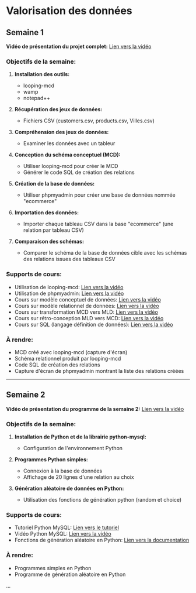 # Valorisation des données


## Semaine 1

**Vidéo de présentation du projet complet:** [Lien vers la vidéo](https://youtu.be/HL15zD-kppc)

### Objectifs de la semaine:

1. **Installation des outils:**
   - looping-mcd
   - wamp
   - notepad++

2. **Récupération des jeux de données:**
   - Fichiers CSV (customers.csv, products.csv, Villes.csv)

3. **Compréhension des jeux de données:**
   - Examiner les données avec un tableur

4. **Conception du schéma conceptuel (MCD):**
   - Utiliser looping-mcd pour créer le MCD
   - Générer le code SQL de création des relations

5. **Création de la base de données:**
   - Utiliser phpmyadmin pour créer une base de données nommée "ecommerce"

6. **Importation des données:**
   - Importer chaque tableau CSV dans la base "ecommerce" (une relation par tableau CSV)

7. **Comparaison des schémas:**
   - Comparer le schéma de la base de données cible avec les schémas des relations issues des tableaux CSV

### Supports de cours:

- Utilisation de looping-mcd: [Lien vers la vidéo](https://youtu.be/kqT9Y8q8ARc)
- Utilisation de phpmyadmin: [Lien vers la vidéo](https://youtu.be/hL2lWy2WuUE)
- Cours sur modèle conceptuel de données: [Lien vers la vidéo](https://www.youtube.com/watch?v=0tJvackhcjw)
- Cours sur modèle relationnel de données: [Lien vers la vidéo](https://www.youtube.com/watch?v=SqJ_Z5G9CAE)
- Cours sur transformation MCD vers MLD: [Lien vers la vidéo](https://www.youtube.com/watch?v=qCUY30MIHlI)
- Cours sur rétro-conception MLD vers MCD: [Lien vers la vidéo](https://www.youtube.com/watch?v=WbjD4VWzzYw)
- Cours sur SQL (langage définition de données): [Lien vers la vidéo](https://www.youtube.com/watch?v=AJqVC0fT7gg)

### À rendre:

- MCD créé avec looping-mcd (capture d'écran)
- Schéma relationnel produit par looping-mcd
- Code SQL de création des relations
- Capture d'écran de phpmyadmin montrant la liste des relations créées

---

## Semaine 2

**Vidéo de présentation du programme de la semaine 2:** [Lien vers la vidéo](https://youtu.be/MOWrK_M2xxs)

### Objectifs de la semaine:

1. **Installation de Python et de la librairie python-mysql:**
   - Configuration de l'environnement Python

2. **Programmes Python simples:**
   - Connexion à la base de données
   - Affichage de 20 lignes d'une relation au choix

3. **Génération aléatoire de données en Python:**
   - Utilisation des fonctions de génération python (random et choice)

### Supports de cours:

- Tutoriel Python MySQL: [Lien vers le tutoriel](https://python.antoinepernot.fr/cours.php?course=chap6)
- Vidéo Python MySQL: [Lien vers la vidéo](https://youtu.be/2R-BveCE-so)
- Fonctions de génération aléatoire en Python: [Lien vers la documentation](https://docs.python.org/3/library/random.html)

### À rendre:

- Programmes simples en Python
- Programme de génération aléatoire en Python

...
